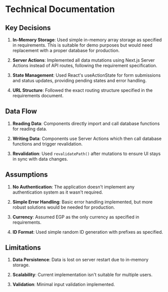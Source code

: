 # Technical Documentation

## Key Decisions

1. **In-Memory Storage**: Used simple in-memory array storage as specified in requirements. This is suitable for demo purposes but would need replacement with a proper database for production.

2. **Server Actions**: Implemented all data mutations using Next.js Server Actions instead of API routes, following the requirement specification.

3. **State Management**: Used React's useActionState for form submissions and status updates, providing pending states and error handling.

4. **URL Structure**: Followed the exact routing structure specified in the requirements document.

## Data Flow

1. **Reading Data**: Components directly import and call database functions for reading data.

2. **Writing Data**: Components use Server Actions which then call database functions and trigger revalidation.

3. **Revalidation**: Used `revalidatePath()` after mutations to ensure UI stays in sync with data changes.

## Assumptions

1. **No Authentication**: The application doesn't implement any authentication system as it wasn't required.

2. **Simple Error Handling**: Basic error handling implemented, but more robust solutions would be needed for production.

3. **Currency**: Assumed EGP as the only currency as specified in requirements.

4. **ID Format**: Used simple random ID generation with prefixes as specified.

## Limitations

1. **Data Persistence**: Data is lost on server restart due to in-memory storage.

2. **Scalability**: Current implementation isn't suitable for multiple users.

3. **Validation**: Minimal input validation implemented.
